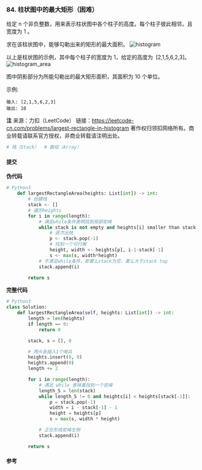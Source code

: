 ### 84. 柱状图中的最大矩形（困难）

给定 n 个非负整数，用来表示柱状图中各个柱子的高度。每个柱子彼此相邻，且宽度为 1 。

求在该柱状图中，能够勾勒出来的矩形的最大面积。
![histogram](https://assets.leetcode-cn.com/aliyun-lc-upload/uploads/2018/10/12/histogram.png)

以上是柱状图的示例，其中每个柱子的宽度为 1，给定的高度为  [2,1,5,6,2,3]。
![histogram_area](https://assets.leetcode-cn.com/aliyun-lc-upload/uploads/2018/10/12/histogram_area.png)

图中阴影部分为所能勾勒出的最大矩形面积，其面积为 10 个单位。

示例:

```text
输入: [2,1,5,6,2,3]
输出: 10
```

**注**
来源：力扣（LeetCode）
链接：https://leetcode-cn.com/problems/largest-rectangle-in-histogram
著作权归领扣网络所有。商业转载请联系官方授权，非商业转载请注明出处。

```py
# 栈（Stack）  # 数组（Array）
```

#### 提交

**伪代码**

```py
# Python3
    def largestRectangleArea(heights: List[int]) -> int:
        # 创建栈
        stack <- []
        # 遍历heights
        for i in range(length):
            # 满足while条件表明找到局部驼峰
            while stack is not empty and heights[i] smaller than stack top:
                # 逐次出栈
                p <- stack.pop(-1)
                # 找到一个可行解
                height, width <- heights[p], i-1-stack[-1]
                s <- max(s, width*height)
            # 不满足while条件，即要么stack为空，要么大于stack top
            stack.append(i)

        return s
```

**完整代码**

```py
# Python3
class Solution:
    def largestRectangleArea(self, heights: List[int]) -> int:
        length = len(heights)
        if length == 0:
            return 0

        stack, s = [], 0

        # 两头各插入1个哨兵
        heights.insert(0, 0)
        heights.append(0)
        length += 2

        for i in range(length):
            # 满足 while 意味着找到一个驼峰
            length_S = len(stack)
            while length_S != 0 and heights[i] < heights[stack[-1]]:
                p = stack.pop(-1)
                width = i - stack[-1] - 1
                height = heights[p]
                s = max(s, width * height)

            # 正在形成驼峰左侧
            stack.append(i)

        return s
```

#### 参考
